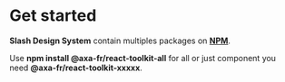 # Get started

**Slash Design System** contain multiples packages on **[NPM](https://www.npmjs.com/search?q=%40axa-fr%2Freact-toolkit)**.

Use **npm install @axa-fr/react-toolkit-all** for all
or just component you need **@axa-fr/react-toolkit-xxxxx**.
